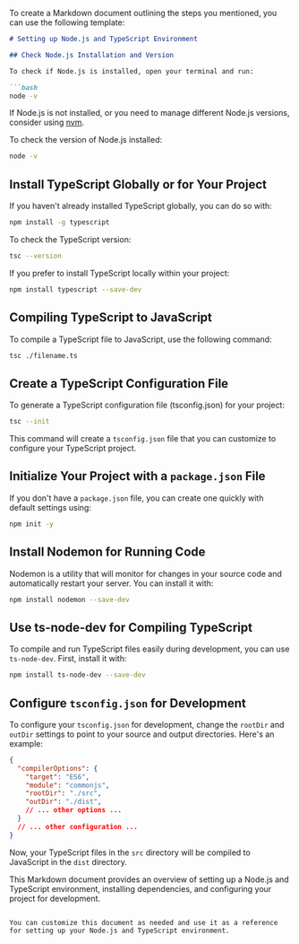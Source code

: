 To create a Markdown document outlining the steps you mentioned, you can use the following template:

```markdown
# Setting up Node.js and TypeScript Environment

## Check Node.js Installation and Version

To check if Node.js is installed, open your terminal and run:

```bash
node -v
```

If Node.js is not installed, or you need to manage different Node.js versions, consider using [nvm](https://github.com/nvm-sh/nvm).

To check the version of Node.js installed:

```bash
node -v
```

## Install TypeScript Globally or for Your Project

If you haven't already installed TypeScript globally, you can do so with:

```bash
npm install -g typescript
```

To check the TypeScript version:

```bash
tsc --version
```

If you prefer to install TypeScript locally within your project:

```bash
npm install typescript --save-dev
```

## Compiling TypeScript to JavaScript

To compile a TypeScript file to JavaScript, use the following command:

```bash
tsc ./filename.ts
```

## Create a TypeScript Configuration File

To generate a TypeScript configuration file (tsconfig.json) for your project:

```bash
tsc --init
```

This command will create a `tsconfig.json` file that you can customize to configure your TypeScript project.

## Initialize Your Project with a `package.json` File

If you don't have a `package.json` file, you can create one quickly with default settings using:

```bash
npm init -y
```

## Install Nodemon for Running Code

Nodemon is a utility that will monitor for changes in your source code and automatically restart your server. You can install it with:

```bash
npm install nodemon --save-dev
```

## Use ts-node-dev for Compiling TypeScript

To compile and run TypeScript files easily during development, you can use `ts-node-dev`. First, install it with:

```bash
npm install ts-node-dev --save-dev
```

## Configure `tsconfig.json` for Development

To configure your `tsconfig.json` for development, change the `rootDir` and `outDir` settings to point to your source and output directories. Here's an example:

```json
{
  "compilerOptions": {
    "target": "ES6",
    "module": "commonjs",
    "rootDir": "./src",
    "outDir": "./dist",
    // ... other options ...
  }
  // ... other configuration ...
}
```

Now, your TypeScript files in the `src` directory will be compiled to JavaScript in the `dist` directory.

This Markdown document provides an overview of setting up a Node.js and TypeScript environment, installing dependencies, and configuring your project for development.
```

You can customize this document as needed and use it as a reference for setting up your Node.js and TypeScript environment.
